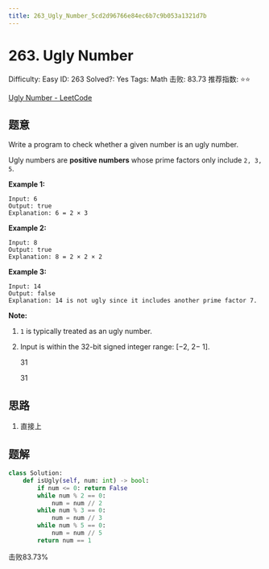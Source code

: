 ```yaml
---
title: 263_Ugly_Number_5cd2d96766e84ec6b7c9b053a1321d7b
---
```


# 263. Ugly Number

Difficulty: Easy
ID: 263
Solved?: Yes
Tags: Math
击败: 83.73
推荐指数: ⭐⭐

[Ugly Number - LeetCode](https://leetcode.com/problems/ugly-number/)

## 题意

Write a program to check whether a given number is an ugly number.

Ugly numbers are **positive numbers** whose prime factors only include `2, 3, 5`.

**Example 1:**

```
Input: 6
Output: true
Explanation: 6 = 2 × 3
```

**Example 2:**

```
Input: 8
Output: true
Explanation: 8 = 2 × 2 × 2

```

**Example 3:**

```
Input: 14
Output: false 
Explanation: 14 is not ugly since it includes another prime factor 7.

```

**Note:**

1. `1` is typically treated as an ugly number.
2. Input is within the 32-bit signed integer range: [−2, 2− 1].
    
    31
    
    31
    

## 思路

1. 直接上

## 题解

```python
class Solution:
    def isUgly(self, num: int) -> bool:
        if num <= 0: return False
        while num % 2 == 0:
            num = num // 2
        while num % 3 == 0:
            num = num // 3
        while num % 5 == 0:
            num = num // 5
        return num == 1
```

击败83.73%